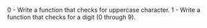 0 - Write a function that checks for uppercase character.
1 - Write a function that checks for a digit (0 through 9).
